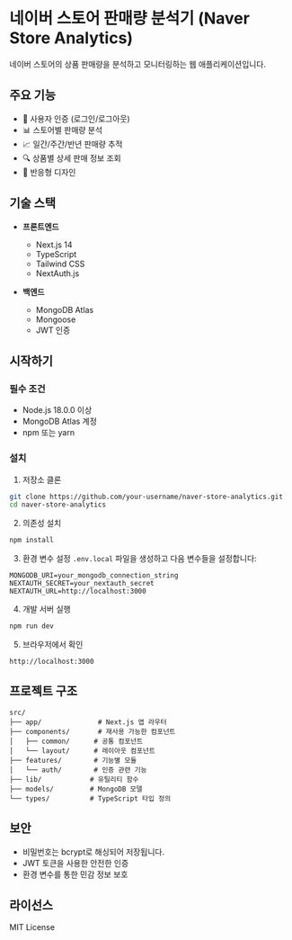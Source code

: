 # 네이버 스토어 판매량 분석기 (Naver Store Analytics)

네이버 스토어의 상품 판매량을 분석하고 모니터링하는 웹 애플리케이션입니다.

## 주요 기능

- 🔐 사용자 인증 (로그인/로그아웃)
- 📊 스토어별 판매량 분석
- 📈 일간/주간/반년 판매량 추적
- 🔍 상품별 상세 판매 정보 조회
- 📱 반응형 디자인

## 기술 스택

- **프론트엔드**
  - Next.js 14
  - TypeScript
  - Tailwind CSS
  - NextAuth.js

- **백엔드**
  - MongoDB Atlas
  - Mongoose
  - JWT 인증

## 시작하기

### 필수 조건

- Node.js 18.0.0 이상
- MongoDB Atlas 계정
- npm 또는 yarn

### 설치

1. 저장소 클론
```bash
git clone https://github.com/your-username/naver-store-analytics.git
cd naver-store-analytics
```

2. 의존성 설치
```bash
npm install
```

3. 환경 변수 설정
`.env.local` 파일을 생성하고 다음 변수들을 설정합니다:
```env
MONGODB_URI=your_mongodb_connection_string
NEXTAUTH_SECRET=your_nextauth_secret
NEXTAUTH_URL=http://localhost:3000
```

4. 개발 서버 실행
```bash
npm run dev
```

5. 브라우저에서 확인
```
http://localhost:3000
```

## 프로젝트 구조

```
src/
├── app/              # Next.js 앱 라우터
├── components/       # 재사용 가능한 컴포넌트
│   ├── common/      # 공통 컴포넌트
│   └── layout/      # 레이아웃 컴포넌트
├── features/        # 기능별 모듈
│   └── auth/        # 인증 관련 기능
├── lib/            # 유틸리티 함수
├── models/         # MongoDB 모델
└── types/          # TypeScript 타입 정의
```

## 보안

- 비밀번호는 bcrypt로 해싱되어 저장됩니다.
- JWT 토큰을 사용한 안전한 인증
- 환경 변수를 통한 민감 정보 보호

## 라이선스

MIT License